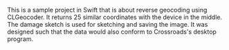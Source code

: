 This is a sample project in Swift that is about reverse geocoding using
CLGeocoder. It returns 25 similar coordinates with the device in the middle.
The damage sketch is used for sketching and saving the image. It was designed 
such that the data would also conform to Crossroads's desktop program.
